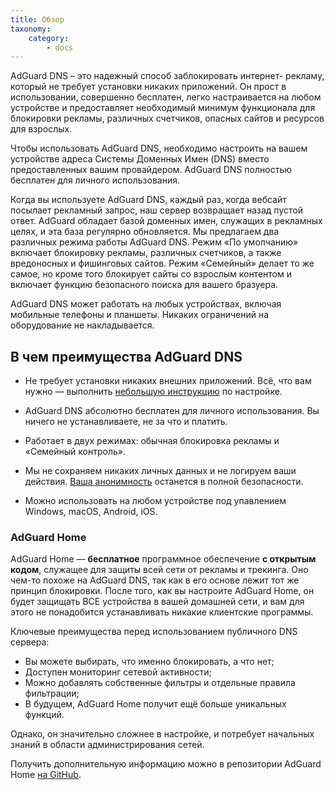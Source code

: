 ```yaml
---
title: Обзор
taxonomy:
    category:
        - docs
---
```


AdGuard DNS – это надежный способ заблокировать интернет- рекламу, который не требует установки никаких приложений. Он прост в использовании, совершенно бесплатен, легко настраивается на любом устройстве и предоставляет необходимый минимум функционала для блокировки рекламы, различных счетчиков, опасных сайтов и ресурсов для взрослых.

Чтобы использовать AdGuard DNS, необходимо настроить на вашем устройстве адреса Системы Доменных Имен (DNS) вместо предоставленных вашим провайдером. AdGuard DNS полностью бесплатен для личного использования.

Когда вы используете AdGuard DNS, каждый раз, когда вебсайт посылает рекламный запрос, наш сервер возвращает назад пустой ответ. AdGuard обладает базой доменных имен, служащих в рекламных целях, и эта база регулярно обновляется. Мы предлагаем два различных режима работы AdGuard DNS. Режим «По умолчанию» включает блокировку рекламы, различных счетчиков, а также вредоносных и фишинговых сайтов. Режим «Семейный» делает то же самое, но кроме того блокирует сайты со взрослым контентом и включает функцию безопасного поиска для вашего бразуера.

AdGuard DNS может работать на любых устройствах, включая мобильные телефоны и планшеты. Никаких ограничений на оборудование не накладывается.

## В чем преимущества AdGuard DNS

* Не требует установки никаких внешних приложений. Всё, что вам нужно — выполнить [небольшую инструкцию](https://adguard.com/ru/adguard-dns/instruction.html#instruction) по настройке.

* AdGuard DNS абсолютно бесплатен для личного использования. Вы ничего не устанавливаете, не за что и платить.

* Работает в двух режимах: обычная блокировка рекламы и «Семейный контроль».

* Мы не сохраняем никаких личных данных и не логируем ваши действия. [Ваша анонимность](https://adguard.com/ru/privacy.html#dns) останется в полной безопасности.

* Можно использовать на любом устройстве под упавлением Windows, macOS, Android, iOS.

### AdGuard Home

AdGuard Home — **бесплатное** программное обеспечение **с открытым кодом**, служащее для защиты всей сети от рекламы и трекинга. Оно чем-то похоже на AdGuard DNS, так как в его основе лежит тот же принцип блокировки. После того, как вы настроите AdGuard Home, он будет защищать ВСЕ устройства в вашей домашней сети, и вам для этого не понадобится устанавливать никакие клиентские программы.

Ключевые преимущества перед использованием публичного DNS сервера:

* Вы можете выбирать, что именно блокировать, а что нет;
* Доступен мониторинг сетевой активности;
* Можно добавлять собственные фильтры и отдельные правила фильтрации;
* В будущем, AdGuard Home получит ещё больше уникальных функций.

Однако, он значительно сложнее в настройке, и потребует начальных знаний в области администрирования сетей.

Получить дополнительную информацию можно в репозитории AdGuard Home [на GitHub](https://github.com/AdguardTeam/adguardhome).